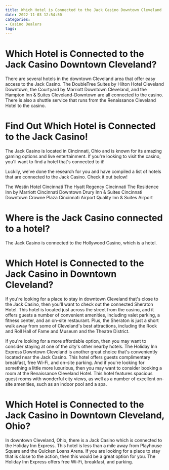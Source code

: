 ```yaml
---
title: Which Hotel is Connected to the Jack Casino Downtown Cleveland
date: 2022-11-03 12:54:50
categories:
- Casino Dealers
tags:
---
```



#  Which Hotel is Connected to the Jack Casino Downtown Cleveland?

There are several hotels in the downtown Cleveland area that offer easy access to the Jack Casino. The DoubleTree Suites by Hilton Hotel Cleveland Downtown, the Courtyard by Marriott Downtown Cleveland, and the Hampton Inn & Suites Cleveland-Downtown are all connected to the casino. There is also a shuttle service that runs from the Renaissance Cleveland Hotel to the casino.

#  Find Out Which Hotel is Connected to the Jack Casino!

The Jack Casino is located in Cincinnati, Ohio and is known for its amazing gaming options and live entertainment. If you're looking to visit the casino, you'll want to find a hotel that's connected to it!

Luckily, we've done the research for you and have compiled a list of hotels that are connected to the Jack Casino. Check it out below!

The Westin Hotel Cincinnati
The Hyatt Regency Cincinnati
The Residence Inn by Marriott Cincinnati Downtown
Drury Inn & Suites Cincinnati Downtown
Crowne Plaza Cincinnati Airport
Quality Inn & Suites Airport

#  Where is the Jack Casino connected to a hotel?

The Jack Casino is connected to the Hollywood Casino, which is a hotel.

#  Which Hotel is Connected to the Jack Casino in Downtown Cleveland?

If you're looking for a place to stay in downtown Cleveland that's close to the Jack Casino, then you'll want to check out the connected Sheraton Hotel. This hotel is located just across the street from the casino, and it offers guests a number of convenient amenities, including valet parking, a fitness center, and an on-site restaurant. Plus, the Sheraton is just a short walk away from some of Cleveland's best attractions, including the Rock and Roll Hall of Fame and Museum and the Theatre District.

If you're looking for a more affordable option, then you may want to consider staying at one of the city's other nearby hotels. The Holiday Inn Express Downtown Cleveland is another great choice that's conveniently located near the Jack Casino. This hotel offers guests complimentary breakfast, free Wi-Fi, and on-site parking. And if you're looking for something a little more luxurious, then you may want to consider booking a room at the Renaissance Cleveland Hotel. This hotel features spacious guest rooms with wonderful city views, as well as a number of excellent on-site amenities, such as an indoor pool and a spa.

#  Which Hotel is Connected to the Jack Casino in Downtown Cleveland, Ohio?

In downtown Cleveland, Ohio, there is a Jack Casino which is connected to the Holiday Inn Express. This hotel is less than a mile away from Playhouse Square and the Quicken Loans Arena. If you are looking for a place to stay that is close to the action, then this would be a great option for you. The Holiday Inn Express offers free Wi-Fi, breakfast, and parking.